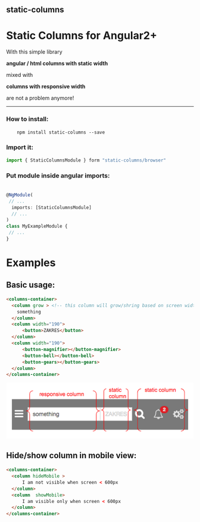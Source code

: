 ## static-columns

# Static Columns for Angular2+

With this simple library 

**angular / html columns with static width**

mixed with
 
**columns with responsive width**
 
are not a problem anymore!


---
### How to install:
```
    npm install static-columns --save
```


### Import it:
```ts
import { StaticColumnsModule } form "static-columns/browser"
```

### Put module inside angular imports:
```ts

@NgModule(
 // ... 
  imports: [StaticColumnsModule]
  // ... 
)
class MyExampleModule {
 // ... 
}
```

# Examples
	
 ## Basic usage:
```html
<columns-container>
  <column grow > <!-- this column will grow/shring based on screen width -->
    something
  </column>
  <column width="190">                        
      <button>ZAKRES</button>
  </column>
  <column width="190">                        
      <button-magnifier></button-magnifier>
      <button-bell></button-bell>
      <button-gears></button-gears>
  </column>
</columns-container>
```

![Modules marked](screen.png)


## Hide/show column in mobile view:
```html
<columns-container>
  <column hideMobile >
      I am not visible when screen < 600px
  </column>
  <column  showMobile>                        
      I am visible only when screen < 600px
  </column>
</columns-container>
```
